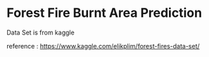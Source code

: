 # Forest Fire Burnt Area Prediction

 Data Set is from kaggle
 
 reference : https://www.kaggle.com/elikplim/forest-fires-data-set/



 
